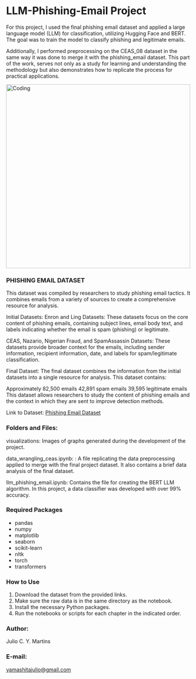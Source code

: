 # LLM-Phishing-Email Project
For this project, I used the final phishing email dataset and applied a large language model (LLM) for classification, utilizing Hugging Face and BERT. The goal was to train the model to classify phishing and legitimate emails.

Additionally, I performed preprocessing on the CEAS_08 dataset in the same way it was done to merge it with the phishing_email dataset. This part of the work, serves not only as a study for learning and understanding the methodology but also demonstrates how to replicate the process for practical applications.

<img align="center" alt="Coding" width="500" src="https://marvel-b1-cdn.bc0a.com/f00000000032040/cdn.prod.website-files.com/672e4d78ddc6417dc8ab2e1f/675a28b32b088f04d89ce051_32040_94c482e61bc04c5bb6a918a7cde3d962_1542746731.png">

### PHISHING EMAIL DATASET
This dataset was compiled by researchers to study phishing email tactics. It combines emails from a variety of sources to create a comprehensive resource for analysis.

Initial Datasets:
Enron and Ling Datasets: These datasets focus on the core content of phishing emails, containing subject lines, email body text, and labels indicating whether the email is spam (phishing) or legitimate.

CEAS, Nazario, Nigerian Fraud, and SpamAssassin Datasets: These datasets provide broader context for the emails, including sender information, recipient information, date, and labels for spam/legitimate classification.

Final Dataset:
The final dataset combines the information from the initial datasets into a single resource for analysis. This dataset contains:

Approximately 82,500 emails
42,891 spam emails
39,595 legitimate emails
This dataset allows researchers to study the content of phishing emails and the context in which they are sent to improve detection methods.

Link to Dataset: [Phishing Email Dataset](https://www.kaggle.com/datasets/naserabdullahalam/phishing-email-dataset)

### Folders and Files:

visualizations: Images of graphs generated during the development of the project.

data_wrangling_ceas.ipynb: : A file replicating the data preprocessing applied to merge with the final project dataset. It also contains a brief data analysis of the final dataset.

llm_phishing_email.ipynb:  Contains the file for creating the BERT LLM algorithm. In this project, a data classifier was developed with over 99% accuracy.

### Required Packages
- pandas
- numpy
- matplotlib
- seaborn
- scikit-learn
- nltk
- torch
- transformers

### How to Use
1. Download the dataset from the provided links.
2. Make sure the raw data is in the same directory as the notebook.
3. Install the necessary Python packages.
4. Run the notebooks or scripts for each chapter in the indicated order.

### Author:
Julio C. Y. Martins

### E-mail: 
yamashitajulio@gmail.com

